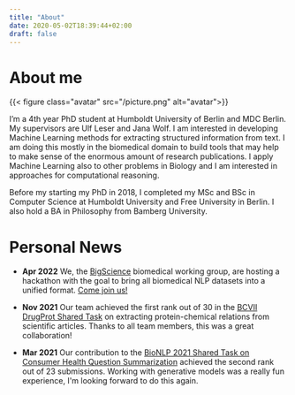 ```yaml
---
title: "About"
date: 2020-05-02T18:39:44+02:00
draft: false
---
```

<link rel="stylesheet" href="https://cdn.jsdelivr.net/gh/jpswalsh/academicons@1/css/academicons.min.css">



# About me
{{< figure class="avatar" src="/picture.png" alt="avatar">}}

I’m a 4th year PhD student at Humboldt University of Berlin and MDC Berlin.
My supervisors are Ulf Leser and Jana Wolf.
I am interested in developing Machine Learning methods for extracting structured information from text.
I am doing this mostly in the biomedical domain to build tools that may help to make sense of the enormous amount of research publications.
I apply Machine Learning also to other problems in Biology and I am interested in approaches for computational reasoning.

Before my starting my PhD in 2018, I completed my MSc and BSc in Computer Science at Humboldt University and Free University in Berlin. I also hold a BA in Philosophy from Bamberg University.

# Personal News

* **Apr 2022** We, the [BigScience](https://bigscience.huggingface.co) biomedical working group, are hosting a hackathon with the goal to bring all biomedical NLP datasets into a unified format. [Come join us!](https://hfbigbio.github.io)

* **Nov 2021** Our team achieved the first rank out of 30 in the [BCVII DrugProt Shared Task](https://biocreative.bioinformatics.udel.edu/tasks/biocreative-vii/track-1/) on extracting protein-chemical relations from scientific articles. Thanks to all team members, this was a great collaboration!

* **Mar 2021** Our contribution to the [BioNLP 2021 Shared Task on Consumer Health Question Summarization](https://sites.google.com/view/mediqa2021) achieved the second rank out of 23 submissions. Working with generative models was a really fun experience, I'm looking forward to do this again.




